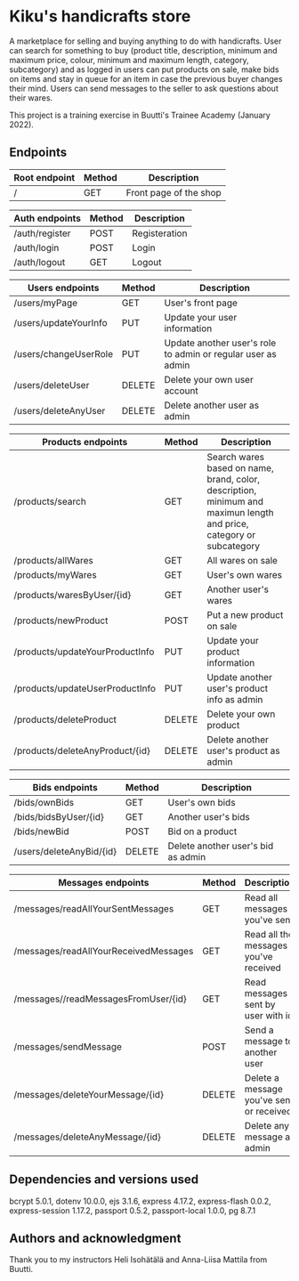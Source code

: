# Kiku's handicrafts store

A marketplace for selling and buying anything to do with handicrafts. User can search for something to buy (product title, description, minimum and maximum price, colour, minimum and maximum length, category, subcategory) and as logged in users can put products on sale, make bids on items and stay in queue for an item in case the previous buyer changes their mind. Users can send messages to the seller to ask questions about their wares. 

This project is a training exercise in Buutti's Trainee Academy (January 2022).

## Endpoints

|Root endpoint| Method | Description |
|-------|-------|------|
|/ | GET | Front page of the shop|


|Auth endpoints| Method | Description |
|-------|-------|------|
|/auth/register | POST  | Registeration|
|/auth/login | POST  | Login|
|/auth/logout | GET | Logout |


|Users endpoints| Method | Description |
|-------|-------|------|
|/users/myPage |  GET | User's front page|
|/users/updateYourInfo | PUT | Update your user information|
|/users/changeUserRole | PUT | Update another user's role to admin or regular user as admin|
|/users/deleteUser | DELETE | Delete your own user account|
|/users/deleteAnyUser | DELETE | Delete another user as admin|


|Products endpoints| Method | Description |
|-------|-------|------|
|/products/search | GET | Search wares based on name, brand, color, description, minimum and maximun length and price, category or subcategory |
|/products/allWares | GET | All wares on sale|
|/products/myWares |GET | User's own wares|
|/products/waresByUser/{id} | GET | Another user's wares|
|/products/newProduct | POST | Put a new product on sale|
|/products/updateYourProductInfo | PUT | Update your product information|
|/products/updateUserProductInfo | PUT | Update another user's product info as admin|
|/products/deleteProduct | DELETE | Delete your own product|
|/products/deleteAnyProduct/{id} | DELETE | Delete another user's product as admin|


|Bids endpoints| Method | Description |
|-------|-------|------|
|/bids/ownBids | GET | User's own bids|
|/bids/bidsByUser/{id}| GET | Another user's bids|
|/bids/newBid | POST | Bid on a product|
|/users/deleteAnyBid/{id} | DELETE | Delete another user's bid as admin|


|Messages endpoints| Method | Description |
|-------|-------|------|
|/messages/readAllYourSentMessages | GET | Read all messages you've sent |
|/messages/readAllYourReceivedMessages | GET | Read all the messages you've received |
|/messages//readMessagesFromUser/{id} | GET | Read messages sent by user with id |
|/messages/sendMessage | POST | Send a message to another user |
|/messages/deleteYourMessage/{id} | DELETE | Delete a message you've sent or received |
|/messages/deleteAnyMessage/{id} | DELETE | Delete any message as admin |


## Dependencies and versions used
bcrypt 5.0.1,
dotenv 10.0.0,
ejs 3.1.6,
express 4.17.2,
express-flash 0.0.2,
express-session 1.17.2,
passport 0.5.2,
passport-local 1.0.0,
pg 8.7.1


## Authors and acknowledgment
Thank you to my instructors Heli Isohätälä and Anna-Liisa Mattila from Buutti.


